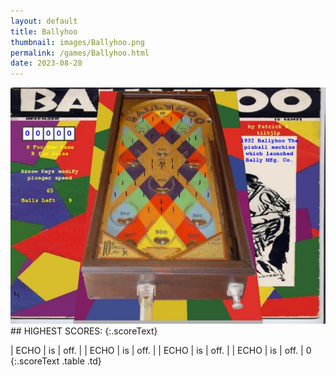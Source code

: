```yaml
---
layout: default
title: Ballyhoo
thumbnail: images/Ballyhoo.png
permalink: /games/Ballyhoo.html
date: 2023-08-28
---
```


<img src="../images/Ballyhoo.png" class="gameThumbnail img-fluid mx-auto align-middle">
## HIGHEST SCORES:
{:.scoreText}

| ECHO | is | off. | 
| ECHO | is | off. | 
| ECHO | is | off. | 
| ECHO | is | off. | 
0 
{:.scoreText .table .td}
